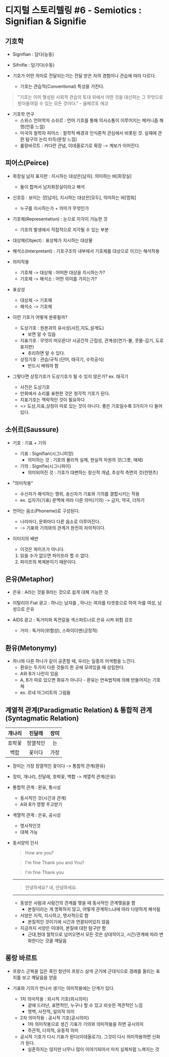 # 디지털 스토리텔링 #6 - Semiotics : Signifian & Signifie
## 기호학
- Signifian : 담다(능동)
- Sifnifie : 담기다(수동)

- 기호가 어떤 의미로 전달되는가는 전달 받은 자의 경험이나 관습에 따라 다르다.
    - 기호는 관습적(Conventional) 특성을 가진다.
> "기호는 이미 형성된 사회적 관습의 토대 위에서 어떤 것을 대신하는 그 무엇으로 받아들여질 수 있는 모든 것이다." - 움베르토 에코
- 기호학 연구
    - 스위스 언어학자 소쉬르 : 언어 기호를 통해 의사소통이 이루어지는 메커니즘 해명(언홍 느낌)
    - 미국의 철학자 피어스 : 철학적 배경과 인식론적 관심에서 비롯된 것. 실재에 관한 탐구의 논리 터득(문창 느낌)
    - 롤랑바르트 : 커다란 관념, 이데올로기로 확장 -> 계보가 이어진다.
## 피어스(Peirce)
- 화장실 남자 표지판 : 지시하는 대상은[남자]. 의미하는 바[화장실]
    - 둘이 합쳐서 남자화장실이라고 해석
- 신호등 : 보이는 것[남자], 지시하는 대상은[모두], 의미하는 바[멈춰]
    - 누구를 지시하는가 + 의미가 무엇인가
- 기호체(Representation) : 눈으로 지각이 가능한 것
    - 기호의 발생에서 직접적으로 지각될 수 있는 부분
- 대상체(Object) : 표상체가 지시하는 대상물
- 해석소(Interpretant) : 기호구조의 내부에서 기호체를 대상으로 이끄는 해석작용

- 의미작용
    - 기호체 -> 대상체 : 어떠한 대상을 지시하는가?
    - 기호체 -> 해석소 : 어떤 의미를 가지는가?
- 표상성
    - 대상체 -> 기호체
    - 해석소 -> 기호체

- 이런 기호가 어떻게 분류될까?
    - 도상기호 : 원본과의 유사성(사진,지도,설계도)
        - 보면 알 수 있음
    - 지표기호 : 무엇이 떠오른다! 시공간적 근접성, 관계성(연기-불, 콧물-감기, 도로표지판)
        - 추리하면 알 수 있다.
    - 상징기호 : 관습/규칙 (단어, 태극기, 수학공식)
        - 반드시 배워야 함
- 그렇다면 상징기호가 도상기호가 될 수 있지 않은가? ex. 태극기
    - 사진은 도상기호
    - 만화에서 소리를 표현한 것은 청각적 기호가 된다.
    - 지표기호는 맥락적인 것이 필요하다
    - => 도상,지표,상징이 따로 있는 것이 아니다. 좋은 기호일수록 3가지가 다 들어있다.

## 소쉬르(Saussure)
- 기호 : 기표 + 기의
    - 기표 : Signifian(시그니피앙)
        - 의미하는 것 : 기호의 물리적 실체, 현실적 차원의 것(그릇, 매체)
    - 기의 : Signifie(시그니파이)
        - 의미되어진 것 : 기호가 대변하는 정신적 개념, 추상적 측면의 것(컨텐츠)
- "의미작용"
    - 수신자가 해석하는 행위, 송신자가 기표와 기의를 결합시키는 작용
    - ex. 십자가(기표) 문맥에 따라 다른 의미(기의) -> 금지, 약국, 더하기
- 언어는 음소(Phoneme)로 구성된다.
    - 나라마다, 문화마다 다른 음소로 이루어진다.
    - -> 기표와 기의와의 관계가 완전히 자의적이다.

- 이미지의 배반
    - 이것은 파이프가 아니다.
    1. 읽을 수가 없으면 파이프라 할 수 없다.
    2. 파이프의 복제본이기 때문이다.

## 은유(Metaphor)
- 은유 : A라는 것을 B라는 것으로 쉽게 대체 가능한 것

- 이탈리아 Fiat 광고 : 하나는 남자를 , 하나는 여자를 타겟층으로 하여 차를 여성, 남성으로 은유
- AIDS 광고 : 독거미와 독전갈을 섹스파트너로 은유 시켜 위험 강조
    - 거미 : 독거미(위험성), 스파이더맨(긍정적)

## 환유(Metonymy)
- 하나와 다른 하나가 같이 공존할 때, 우리는 일종의 어색함을 느낀다.
    - 환유는 두가지 다른 것들이 한 곳에 모여있을 때 성립한다.
    - A와 B가 나란히 있음
    - A, B가 따로 있으면 화유가 아니다 - 환유는 연속법칙에 의해 만들어지는 기호체
    - ex. 르네 마그리트의 그림들

## 계열적 관계(Paradigmatic Relation) & 통합적 관계(Syntagmatic Relation)
|개나리 |진달래 |장미 |
|:---:|:---:|:---:|
|호박꽃 |정열적인 |는 |
|백합 |꽃이다 |가장 |
- 장미는 가장 정열적인 꽃이다 -> 통합적 관계(환유)
- 장미, 개나리, 진달래, 호박꽃, 백합 -> 계열적 관계(은유)

- 통합적 관계 : 환유, 통시성
    - 동사적인 것(시간과 관계)
    - A와 B가 영향 주고받기
- 계열적 관계 : 은유, 공시성
    - 명사적인것
    - 대체 가능

- 동서양의 인사
    > How are you?
    
    > I'm fine Thank you and You?

    > I'm fine Thank you
    -------
    > 안녕하세요?
    > 네, 안녕하세요.
    --------
    - 동양은 사람과 사람간의 관계를 맺을 때 동사적인 관계맺음을 함
        - 본질이라는 게 명확하지 않고, 어떻게 관계하느냐에 따라 다양하게 해석됨
    - 서양은 지적, 지시하고, 명사적으로 함
        - 본질적인 것이기에 시간과 연결되어있지 않음
    - 지금까지 서양은 이데아, 본질에 대한 탐구만 함
        - 근대,현대 철학으로 넘어오면서 모든 것은 상대적이고, 시간/관계에 따라 변화한다는 것을 깨달음

## 롱랑 바르트
- 프랑스 군복을 입은 흑인 청년이 프랑스 삼색 군기에 군대식으로 경례를 올리는 표지를 보고 꺠달음을 얻음

- 기표와 기의가 만나서 생기는 의미작용에는 단계가 있다.
    - 1차 의미작용 : 외시적 기호(외시의미)
        - 겉에 드러난, 표면적인, 누구나 할 수 있고 비슷한 객관적인 느낌
        - 명백, 사전적, 일의적 의미
    - 2차 의미작용 : 공시적 기호(공시의미)
        - 1차 의미작용으로 생긴 기표가 기의와 의미작용을 하면 공시의미
        - 주관적, 다의적, 유동적 의미
    - 공시적 기호가 다시 기표가 된다(이데올로기). 그것이 다시 의미작용하면 신화가 된다.
        - 실존하지는 않지만 너무나 많이 이야기되어서 마치 실제처럼 느껴지는 것